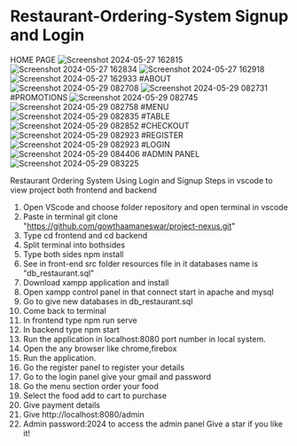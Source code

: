 # Restaurant-Ordering-System Signup and Login
HOME PAGE
![Screenshot 2024-05-27 162815](https://github.com/gowthaamaneswar/project-nexus/assets/101704394/18fedc05-1f29-4e27-a2b5-d4a3fdf47f72)
![Screenshot 2024-05-27 162834](https://github.com/gowthaamaneswar/project-nexus/assets/101704394/0cd4ed8e-98d6-4b7f-ab5f-a19ed391ec01)
![Screenshot 2024-05-27 162918](https://github.com/gowthaamaneswar/project-nexus/assets/101704394/172f84df-38c7-4b28-af9c-368a31f96a7d)
![Screenshot 2024-05-27 162933](https://github.com/gowthaamaneswar/project-nexus/assets/101704394/ec9aae8f-0cdb-443d-865e-e5c5838f67dc)
#ABOUT
![Screenshot 2024-05-29 082708](https://github.com/gowthaamaneswar/project-nexus/assets/101704394/0f6edf99-acef-4090-8900-8a68d30383bf)
![Screenshot 2024-05-29 082731](https://github.com/gowthaamaneswar/project-nexus/assets/101704394/1ffe843c-c8e8-4089-a6f2-4e536dba309d)
#PROMOTIONS
![Screenshot 2024-05-29 082745](https://github.com/gowthaamaneswar/project-nexus/assets/101704394/dea86f56-add4-43f6-855b-1419bd8d50a0)
![Screenshot 2024-05-29 082758](https://github.com/gowthaamaneswar/project-nexus/assets/101704394/1185c194-4f91-495c-a79c-212f13e28fed)
#MENU
![Screenshot 2024-05-29 082835](https://github.com/gowthaamaneswar/project-nexus/assets/101704394/8dd08dbb-45ba-4b09-aba6-2c2ecc5629c8)
#TABLE
![Screenshot 2024-05-29 082852](https://github.com/gowthaamaneswar/project-nexus/assets/101704394/4712e33d-4749-4aa1-90e5-5aaa389f831a)
#CHECKOUT
![Screenshot 2024-05-29 082923](https://github.com/gowthaamaneswar/project-nexus/assets/101704394/cc9b550c-46b6-4879-862a-dcfb3a478282)
#REGISTER
![Screenshot 2024-05-29 082923](https://github.com/gowthaamaneswar/project-nexus/assets/101704394/b8bb0d92-00ee-4535-be3e-7feebc560e8f)
#LOGIN
![Screenshot 2024-05-29 084406](https://github.com/gowthaamaneswar/project-nexus/assets/101704394/5a9b6511-5d85-4740-bba4-794a74c7b515)
#ADMIN PANEL
![Screenshot 2024-05-29 083225](https://github.com/gowthaamaneswar/project-nexus/assets/101704394/d323b0ef-ccfd-47a7-b545-494f00060e40)

 Restaurant Ordering System Using Login and Signup 
 Steps in vscode to view project both frontend and backend
 1. Open VScode and choose folder repository and open terminal in vscode
 2. Paste in terminal git clone "https://github.com/gowthaamaneswar/project-nexus.git"
 3. Type cd frontend and cd backend
 4. Split terminal into bothsides
 5. Type both sides npm install
 6. See in front-end src folder resources file in it databases name is "db_restaurant.sql"
 7. Download xampp application and install
 8. Open xampp control panel in that connect start in apache and mysql
 9. Go to give new databases in db_restaurant.sql
 10. Come back to terminal
 11. In frontend type npm run serve
 12. In backend type npm start 
 13. Run the application in localhost:8080 port number in local system.
 14. Open the any browser like chrome,firebox
 15. Run the application.
 16. Go the register panel to register your details
 17. Go to the login panel give your gmail and password
 18. Go the menu section order your food
 19. Select the food add to cart to purchase
 20. Give payment details
 21. Give http://localhost:8080/admin
 22. Admin password:2024 to access the admin panel
Give a star if you like it!
